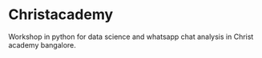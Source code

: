 # Christacademy
Workshop in python for data science and whatsapp chat analysis in Christ academy bangalore.
